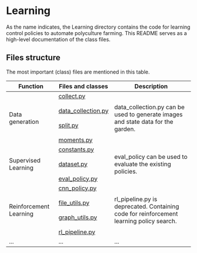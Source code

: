 # Learning

As the name indicates, the Learning directory contains the code for learning control policies to automate 
polyculture farming. This README serves as a high-level documentation of the class files.

## Files structure

The most important (class) files are mentioned in this table.

| **Function**               | **Files and classes**                                                                 | **Description**               |
|----------------------------| ------------------------------------------------------------------------------------- |-----------------------------|
| Data generation            |  [collect.py](AlphaGarden/Learning/collect.py) <br><br> [data_collection.py](AlphaGarden/Learning/data_collection.py) <br><br> [split.py](AlphaGarden/Learning/split.py) <br><br> [moments.py](AlphaGarden/Learning/moments.py)                  | data_collection.py can be used to generate images and state data for the garden.                      |
| Supervised Learning        |  [constants.py](AlphaGarden/Learning/constants.py) <br><br> [dataset.py](AlphaGarden/Learning/dataset.py) <br><br> [eval_policy.py](AlphaGarden/Learning/eval_policy.py)                                                                         |eval_policy can be used to evaluate the existing policies. |
| Reinforcement Learning     |  [cnn_policy.py](AlphaGarden/Learning/cnn_policy.py) <br><br> [file_utils.py](AlphaGarden/Learning/file_utils.py) <br><br> [graph_utils.py](AlphaGarden/Learning/graph_utils.py) <br><br> [rl_pipeline.py](AlphaGarden/Learning/rl_pipeline.py)  |rl_pipeline.py is deprecated. Containing code for reinforcement learning policy search. |
|         ...                |                  ...                                                                                                                                                                                                                             | ... |
